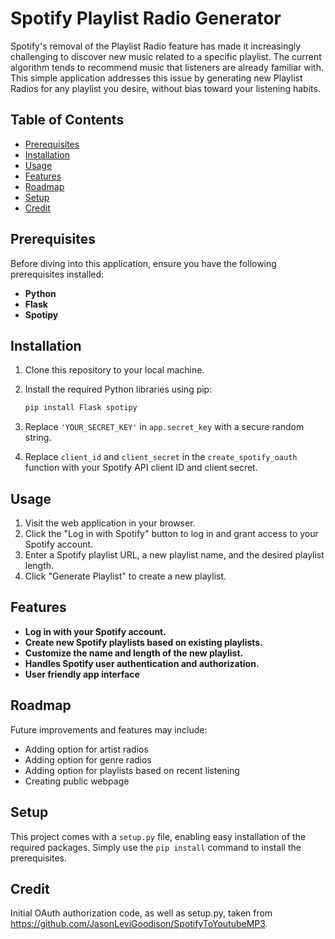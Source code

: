 # Spotify Playlist Radio Generator

Spotify's removal of the Playlist Radio feature has made it increasingly challenging to discover new music related to a specific playlist. The current algorithm tends to recommend music that listeners are already familiar with. This simple application addresses this issue by generating new Playlist Radios for any playlist you desire, without bias toward your listening habits. 

## Table of Contents

- [Prerequisites](#prerequisites)
- [Installation](#installation)
- [Usage](#usage)
- [Features](#features)
- [Roadmap](#roadmap)
- [Setup](#setup)
- [Credit](#credit)

## Prerequisites

Before diving into this application, ensure you have the following prerequisites installed:

- **Python**
- **Flask**
- **Spotipy**

## Installation

1. Clone this repository to your local machine.
2. Install the required Python libraries using pip:

    ```bash
    pip install Flask spotipy
    ```

3. Replace `'YOUR_SECRET_KEY'` in `app.secret_key` with a secure random string.
4. Replace `client_id` and `client_secret` in the `create_spotify_oauth` function with your Spotify API client ID and client secret.

## Usage

1. Visit the web application in your browser.
2. Click the "Log in with Spotify" button to log in and grant access to your Spotify account.
3. Enter a Spotify playlist URL, a new playlist name, and the desired playlist length.
4. Click "Generate Playlist" to create a new playlist.

## Features

- **Log in with your Spotify account.**
- **Create new Spotify playlists based on existing playlists.**
- **Customize the name and length of the new playlist.**
- **Handles Spotify user authentication and authorization.**
- **User friendly app interface**

## Roadmap

Future improvements and features may include:

- Adding option for artist radios
- Adding option for genre radios
- Adding option for playlists based on recent listening
- Creating public webpage

## Setup

This project comes with a `setup.py` file, enabling easy installation of the required packages. Simply use the `pip install` command to install the prerequisites.

## Credit

Initial OAuth authorization code, as well as setup.py, taken from https://github.com/JasonLeviGoodison/SpotifyToYoutubeMP3.
